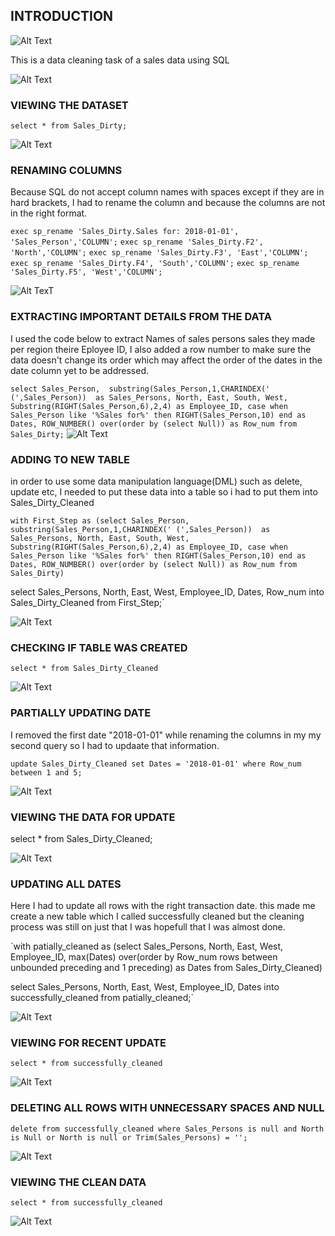 ## INTRODUCTION

![Alt Text](https://github.com/Mario-Gozie/Sales-Data-and-Tableau-Dashboard/blob/main/Images/introo.jpg)

This is a data cleaning task of a sales data using SQL


![Alt Text](https://github.com/Mario-Gozie/Sales-Data-and-Tableau-Dashboard/blob/main/Images/introo.jpg)

### VIEWING THE DATASET

`select * from Sales_Dirty;`

![Alt Text](https://github.com/Mario-Gozie/Data-Cleaning-SQL/blob/main/Images/Screenshot%20(347).png)

### RENAMING COLUMNS

Because SQL do not accept column names with spaces except if they are in hard brackets, I had to rename the column and because the columns are not in the right format.

`exec sp_rename 'Sales_Dirty.Sales for: 2018-01-01', 'Sales_Person','COLUMN';`
`exec sp_rename 'Sales_Dirty.F2', 'North','COLUMN';`
`exec sp_rename 'Sales_Dirty.F3', 'East','COLUMN';`
`exec sp_rename 'Sales_Dirty.F4', 'South','COLUMN';`
`exec sp_rename 'Sales_Dirty.F5', 'West','COLUMN';`


![Alt TexT](https://github.com/Mario-Gozie/Data-Cleaning-SQL/blob/main/Images/Screenshot%20(348).png)


### EXTRACTING IMPORTANT DETAILS FROM THE DATA

I used the code below to extract Names of sales persons sales they made per region theire Eployee ID, I also added a row number to make sure the data doesn't change its order which may affect the order of the dates in the date column yet to be addressed.


`select Sales_Person, 
  substring(Sales_Person,1,CHARINDEX(' (',Sales_Person)) 
  as Sales_Persons,
  North, East, South, West, 
  Substring(RIGHT(Sales_Person,6),2,4) as Employee_ID,
  case when Sales_Person like '%Sales for%' then RIGHT(Sales_Person,10)
  end as Dates, ROW_NUMBER() over(order by (select Null)) as Row_num
  from Sales_Dirty;`
![Alt Text](https://github.com/Mario-Gozie/Data-Cleaning-SQL/blob/main/Images/Screenshot%20(350).png)


### ADDING TO NEW TABLE

in order to use some data manipulation language(DML) such as delete, update etc, I needed to put these data into a table so i had to put them into Sales_Dirty_Cleaned


`with First_Step as (select Sales_Person, 
  substring(Sales_Person,1,CHARINDEX(' (',Sales_Person)) 
  as Sales_Persons,
  North, East, South, West, 
  Substring(RIGHT(Sales_Person,6),2,4) as Employee_ID,
  case when Sales_Person like '%Sales for%' then RIGHT(Sales_Person,10)
  end as Dates, ROW_NUMBER() over(order by (select Null)) as Row_num
  from Sales_Dirty)`



select Sales_Persons, North, East, West, Employee_ID, Dates, Row_num 
into Sales_Dirty_Cleaned
from First_Step;`


![Alt Text](https://github.com/Mario-Gozie/Data-Cleaning-SQL/blob/main/Images/Screenshot%20(351).png)

### CHECKING IF TABLE WAS CREATED

`select * from Sales_Dirty_Cleaned`


![Alt Text](https://github.com/Mario-Gozie/Data-Cleaning-SQL/blob/main/Images/Screenshot%20(352).png)

### PARTIALLY UPDATING DATE

I removed the first date "2018-01-01" while renaming the columns in my my second query so I had to updaate that information.


`update Sales_Dirty_Cleaned
set Dates = '2018-01-01'
where Row_num between 1 and 5;`


![Alt Text](https://github.com/Mario-Gozie/Data-Cleaning-SQL/blob/main/Images/Screenshot%20(353).png)


### VIEWING THE DATA FOR UPDATE

select * from Sales_Dirty_Cleaned;


![Alt Text](https://github.com/Mario-Gozie/Data-Cleaning-SQL/blob/main/Images/Screenshot%20(354).png)


### UPDATING ALL DATES

Here I had to update all rows with the right transaction date. this made me create a new table which I called successfully cleaned but the cleaning process was still on just that I was hopefull that I was almost done.

`with patially_cleaned as 
(select Sales_Persons, North, East, West, Employee_ID, 
max(Dates) over(order by Row_num
rows between unbounded preceding and 1 preceding) as Dates from Sales_Dirty_Cleaned)

select Sales_Persons, North, East, West, Employee_ID, Dates
into successfully_cleaned from patially_cleaned;`


![Alt Text](https://github.com/Mario-Gozie/Data-Cleaning-SQL/blob/main/Images/Screenshot%20(361).png)



### VIEWING FOR RECENT UPDATE

`select * from successfully_cleaned`


![Alt Text](https://github.com/Mario-Gozie/Data-Cleaning-SQL/blob/main/Images/Screenshot%20(362).png)


### DELETING ALL ROWS WITH UNNECESSARY SPACES AND NULL

`delete from successfully_cleaned
where Sales_Persons is null and North is Null or North is null
or Trim(Sales_Persons) = '';`


![Alt Text](https://github.com/Mario-Gozie/Data-Cleaning-SQL/blob/main/Images/Screenshot%20(364).png) 


### VIEWING THE CLEAN DATA


`select * from successfully_cleaned`


![Alt Text](https://github.com/Mario-Gozie/Data-Cleaning-SQL/blob/main/Images/Screenshot%20(366).png)
